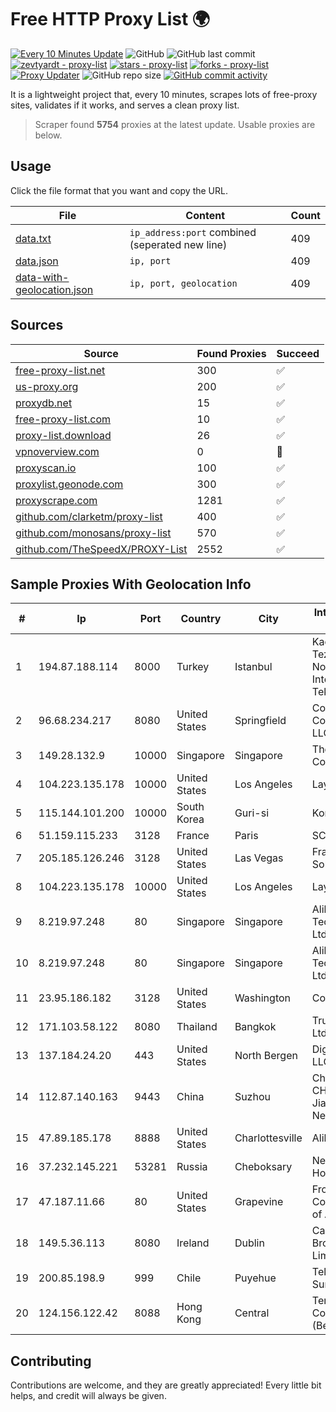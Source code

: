 
# Free HTTP Proxy List 🌍

[![Every 10 Minutes Update](https://github.com/mertguvencli/http-proxy-list/actions/workflows/main.yml/badge.svg?branch=main)](https://github.com/mertguvencli/http-proxy-list/actions/workflows/main.yml)
![GitHub](https://img.shields.io/github/license/mertguvencli/http-proxy-list)
![GitHub last commit](https://img.shields.io/github/last-commit/mertguvencli/http-proxy-list)
[![zevtyardt - proxy-list](https://img.shields.io/static/v1?label=zevtyardt&message=proxy-list&color=blue&logo=github)](https://github.com/zevtyardt/proxy-list "Go to GitHub repo")
[![stars - proxy-list](https://img.shields.io/github/stars/zevtyardt/proxy-list?style=social)](https://github.com/zevtyardt/proxy-list)
[![forks - proxy-list](https://img.shields.io/github/forks/zevtyardt/proxy-list?style=social)](https://github.com/zevtyardt/proxy-list)
[![Proxy Updater](https://github.com/zevtyardt/proxy-list/workflows/Proxy%20Updater/badge.svg)](https://github.com/zevtyardt/proxy-list/actions?query=workflow:"Proxy+Updater")
![GitHub repo size](https://img.shields.io/github/repo-size/zevtyardt/proxy-list)
[![GitHub commit activity](https://img.shields.io/github/commit-activity/m/zevtyardt/proxy-list?logo=commits)](https://github.com/zevtyardt/proxy-list/commits/main)

It is a lightweight project that, every 10 minutes, scrapes lots of free-proxy sites, validates if it works, and serves a clean proxy list.

> Scraper found **5754** proxies at the latest update. Usable proxies are below.

## Usage

Click the file format that you want and copy the URL.

|File|Content|Count|
|----|-------|-----|
|[data.txt](https://raw.githubusercontent.com/mertguvencli/http-proxy-list/main/proxy-list/data.txt)|`ip_address:port` combined (seperated new line)|409|
|[data.json](https://raw.githubusercontent.com/mertguvencli/http-proxy-list/main/proxy-list/data.json)|`ip, port`|409|
|[data-with-geolocation.json](https://raw.githubusercontent.com/mertguvencli/http-proxy-list/main/proxy-list/data-with-geolocation.json)|`ip, port, geolocation`|409|

## Sources

|Source|Found Proxies|Succeed|
|------|-------------|-------|
|[free-proxy-list.net](https://free-proxy-list.net)|300|✅|
|[us-proxy.org](https://www.us-proxy.org)|200|✅|
|[proxydb.net](http://proxydb.net)|15|✅|
|[free-proxy-list.com](https://free-proxy-list.com/?page=&port=&type%5B%5D=http&type%5B%5D=https&up_time=0&search=Search)|10|✅|
|[proxy-list.download](https://www.proxy-list.download/HTTP)|26|✅|
|[vpnoverview.com](https://vpnoverview.com/privacy/anonymous-browsing/free-proxy-servers)|0|🚫|
|[proxyscan.io](https://www.proxyscan.io)|100|✅|
|[proxylist.geonode.com](https://proxylist.geonode.com/api/proxy-list?limit=300&page=1&sort_by=lastChecked&sort_type=desc&protocols=http,https)|300|✅|
|[proxyscrape.com](https://api.proxyscrape.com/v2/?request=displayproxies&protocol=http&timeout=10000&country=all&ssl=all&anonymity=all)|1281|✅|
|[github.com/clarketm/proxy-list](https://raw.githubusercontent.com/clarketm/proxy-list/master/proxy-list-raw.txt)|400|✅|
|[github.com/monosans/proxy-list](https://raw.githubusercontent.com/monosans/proxy-list/main/proxies/http.txt)|570|✅|
|[github.com/TheSpeedX/PROXY-List](https://raw.githubusercontent.com/TheSpeedX/PROXY-List/master/http.txt)|2552|✅|


## Sample Proxies With Geolocation Info

|#|Ip|Port|Country|City|Internet Service Provider|
|-|--|----|-------|----|-------------------------|
|1|194.87.188.114|8000|Turkey|Istanbul|Kadir Huseyin Tezcan Nosspeed Internet Teknolojileri|
|2|96.68.234.217|8080|United States|Springfield|Comcast Cable Communications, LLC|
|3|149.28.132.9|10000|Singapore|Singapore|The Constant Company|
|4|104.223.135.178|10000|United States|Los Angeles|LayerHost|
|5|115.144.101.200|10000|South Korea|Guri-si|Korea Telecom|
|6|51.159.115.233|3128|France|Paris|SCALEWAY|
|7|205.185.126.246|3128|United States|Las Vegas|FranTech Solutions|
|8|104.223.135.178|10000|United States|Los Angeles|LayerHost|
|9|8.219.97.248|80|Singapore|Singapore|Alibaba (US) Technology Co., Ltd.|
|10|8.219.97.248|80|Singapore|Singapore|Alibaba (US) Technology Co., Ltd.|
|11|23.95.186.182|3128|United States|Washington|ColoCrossing|
|12|171.103.58.122|8080|Thailand|Bangkok|True Internet Co., Ltd.|
|13|137.184.24.20|443|United States|North Bergen|DigitalOcean, LLC|
|14|112.87.140.163|9443|China|Suzhou|China Unicom CHINA169 Jiangsu Province Network|
|15|47.89.185.178|8888|United States|Charlottesville|Alibaba.com LLC|
|16|37.232.145.221|53281|Russia|Cheboksary|Net By Net Holding LLC|
|17|47.187.11.66|80|United States|Grapevine|Frontier Communications of America, Inc.|
|18|149.5.36.113|8080|Ireland|Dublin|Carnsore Broadband Limited|
|19|200.85.198.9|999|Chile|Puyehue|Telefonica del Sur S.A.|
|20|124.156.122.42|8088|Hong Kong|Central|Tencent Cloud Computing (Beijing) Co|



## Contributing

Contributions are welcome, and they are greatly appreciated! Every
little bit helps, and credit will always be given.

